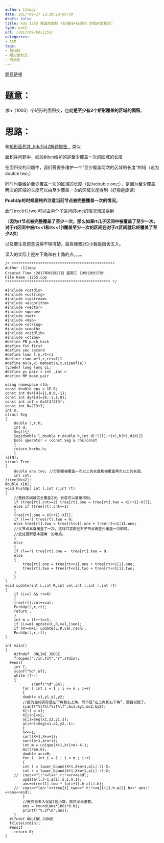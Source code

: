 ```yaml
---
author: 111qqz
date: 2017-09-27 13:20:23+00:00
draft: false
title: hdu 1255 覆盖的面积 (扫描线+线段树 求矩形面积交)
type: post
url: /2017/09/hdu1255/
categories:
- ACM
tags:
- 扫描线
- 矩形面积交
- 线段树
---
```


[题目链接](http://acm.hdu.edu.cn/showproblem.php?pid=1255)



# 题意：



求n（1000）个矩形的面积交，也就**是至少有2个矩形覆盖的区域的面积**。



# 思路：



和[矩形面积并_hdu1542解题报告   ](https://111qqz.com/wordpress/2017/09/hdu1542/) 类似

面积并问题中，线段树len维护的是至少覆盖一次的区域的长度

在面积交的问题中，我们需要多维护一个"至少覆盖两次的区域的长度"的域（设为double two;）

同时也要维护至少覆盖一次的区域的长度（设为double one;），是因为至少覆盖两次的区域的长度可以由至少覆盖一次的区域长度得到（好像是废话）

**PushUp的时候要格外注意当前节点被完整覆盖一次的情况。**

此时tree[rt].two 可以由两个子区间的one的情况想加得到

（**因为rt节点被完整覆盖了至少一次，那么如果rt儿子区间中被覆盖了至少一次，对于rt区间中被rt<<1和rt<<1|1覆盖至少一次的区间在对于rt区间就已经覆盖了至少2次**）



以及要注意题意说得不够清楚。最后保留2位小数是四舍五入。

读入的实际上是左下角和右上角的点。。。。




    
    /* ***********************************************
    Author :111qqz
    Created Time :2017年09月27日 星期三 19时10分37秒
    File Name :1255.cpp
    ************************************************ */
    
    #include <cstdio>
    #include <cstring>
    #include <iostream>
    #include <algorithm>
    #include <vector>
    #include <queue>
    #include <set>
    #include <map>
    #include <string>
    #include <cmath>
    #include <cstdlib>
    #include <ctime>
    #define PB push_back
    #define fst first
    #define sec second
    #define lson l,m,rt<<1
    #define rson m+1,r,rt<<1|1
    #define ms(a,x) memset(a,x,sizeof(a))
    typedef long long LL;
    #define pi pair < int ,int >
    #define MP make_pair
    
    using namespace std;
    const double eps = 1E-8;
    const int dx4[4]={1,0,0,-1};
    const int dy4[4]={0,-1,1,0};
    const int inf = 0x3f3f3f3f;
    const int N=2E3+7;
    int n;
    struct Seg
    {
        double l,r,h;
        int d;
        Seg(){}
        Seg(double l,double r,double h,int d):l(l),r(r),h(h),d(d){}
        bool operator < (const Seg & rhs)const
        {
        return h<rhs.h;
        }
    }a[N];
    struct Tree
    {
        double one,two; //分别是被覆盖一次以上的长度和被覆盖两次以上的长度。
        int cnt;
    }tree[N<<2];
    double X[N];
    void PushUp( int l,int r,int rt)
    {
        //整段区间被完全覆盖2次，长度可以直接得到。
        if (tree[rt].cnt>=2) tree[rt].one = tree[rt].two = X[r+1]-X[l];
        else if (tree[rt].cnt==1)  
        {
        tree[rt].one = X[r+1]-X[l];
        if (l==r) tree[rt].two = 0;
        else tree[rt].two = tree[rt<<1].one + tree[rt<<1|1].one;
        //父节点本身覆盖了一次，这样只需要左右子节点再至少覆盖一次即可。
        //此处更新是本题唯一的难点。
        }
        else
        {
        if (l==r) tree[rt].one =  tree[rt].two = 0;
        else 
        {
            tree[rt].one = tree[rt<<1].one + tree[rt<<1|1].one;
            tree[rt].two = tree[rt<<1].two + tree[rt<<1|1].two;
        }
        }
    }
    void update(int L,int R,int val,int l,int r,int rt)
    {
        if (L<=l && r<=R)
        {
        tree[rt].cnt+=val;
        PushUp(l,r,rt);
        return ;
        }
        int m = (l+r)>>1;
        if (L<=m) update(L,R,val,lson);
        if (R>=m+1) update(L,R,val,rson);
        PushUp(l,r,rt);
    }
    
    int main()
    {
        #ifndef  ONLINE_JUDGE 
        freopen("./in.txt","r",stdin);
      #endif
        int T;
        scanf("%d",&T);
        while (T--)
        {
                scanf("%d",&n);    
            for ( int i = 1 ; i <= n ; i++)
            {
            double x1,y1,x2,y2;
            //给的坐标实际是左下角和右上角，而不是“左上角和右下角”，题目说错了。
            scanf("%lf%lf%lf%lf",&x1,&y1,&x2,&y2);
            X[i] = x1;
            X[i+n]=x2;
            a[i]=Seg(x1,x2,y1,1);
            a[i+n]=Seg(x1,x2,y2,-1);
            }
            n<<=1;
            sort(X+1,X+n+1);
            sort(a+1,a+n+1);
            int m = unique(X+1,X+1+n)-X-1;
            ms(tree,0);
            double ans=0;
            for (  int i = 1 ; i < n ; i++)
            {
            int l = lower_bound(X+1,X+m+1,a[i].l)-X;
            int r = lower_bound(X+1,X+m+1,a[i].r)-X;
        //  cout<<"l:"<<l<<" r:"<<r<<endl;
            update(l,r-1,a[i].d,1,m,1);
            ans+=tree[1].two * (a[i+1].h-a[i].h);
        //  cout<<"len:"<<tree[1].two<<" h:"<<a[i+1].h-a[i].h<<" ans:"<<ans<<endl;
            }
            //是四舍五入保留2位小数，题目没说清楚。
            ans = round(ans*100)*0.01;
            printf("%.2f\n",ans);
        }
      #ifndef ONLINE_JUDGE  
      fclose(stdin);
      #endif
        return 0;
    }
    






